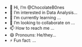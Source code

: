 - 👋 Hi, I’m @ChocolateB0nes
- 👀 I’m interested in Data Analysis...
- 🌱 I’m currently learning ...
- 💞️ I’m looking to collaborate on ...
- 📫 How to reach me ...
- 😄 Pronouns: He/they...
- ⚡ Fun fact: ...

<!---
ChocolateB0nes/ChocolateB0nes is a ✨ special ✨ repository because its `README.md` (this file) appears on your GitHub profile.
You can click the Preview link to take a look at your changes.
--->
